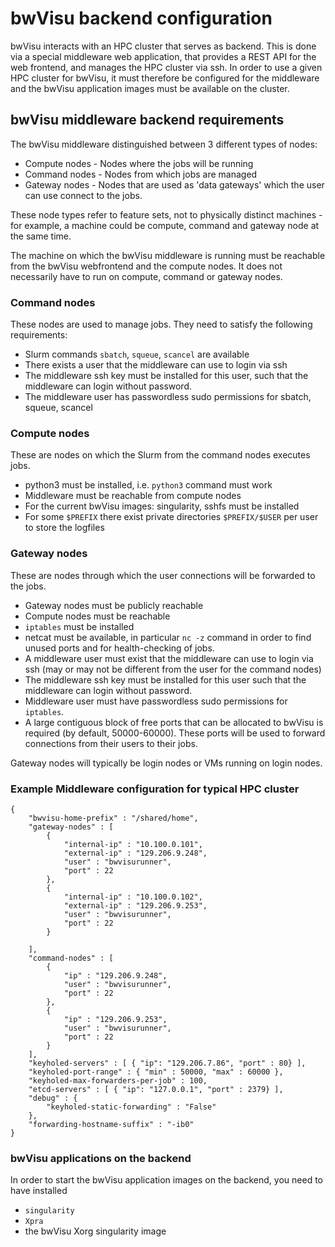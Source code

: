 # bwVisu backend configuration

bwVisu interacts with an HPC cluster that serves as backend. This is done via a special middleware web application, that provides a REST API for the web frontend, and manages the HPC cluster via ssh.
In order to use a given HPC cluster for bwVisu, it must therefore be configured for the middleware and the bwVisu application images must be available on the cluster.

## bwVisu middleware backend requirements

The bwVisu middleware distinguished between 3 different types of nodes:

* Compute nodes - Nodes where the jobs will be running
* Command nodes - Nodes from which jobs are managed
* Gateway nodes - Nodes that are used as 'data gateways' which the user can use connect to the jobs.

These node types refer to feature sets, not to physically distinct machines - for example, a machine could be compute, command and gateway node at the same time.

The machine on which the bwVisu middleware is running must be reachable from the bwVisu webfrontend and the compute nodes. It does not necessarily have to run on compute, command or gateway nodes.

### Command nodes
These nodes are used to manage jobs. They need to satisfy the following requirements:
* Slurm commands `sbatch`, `squeue`, `scancel` are available
* There exists a user that the middleware can use to login via ssh
* The middleware ssh key must be installed for this user, such that the middleware can login without password.
* The middleware user has passwordless sudo permissions for sbatch, squeue, scancel

### Compute nodes
These are nodes on which the Slurm from the command nodes executes jobs.
* python3 must be installed, i.e. `python3` command must work
* Middleware must be reachable from compute nodes
* For the current bwVisu images: singularity, sshfs must be installed
* For some `$PREFIX` there exist private directories `$PREFIX/$USER` per user to store the logfiles

### Gateway nodes
These are nodes through which the user connections will be forwarded to the jobs.
* Gateway nodes must be publicly reachable
* Compute nodes must be reachable
* `iptables` must be installed
* netcat must be available, in particular `nc -z` command in order to find unused ports and for health-checking of jobs.
* A middleware user must exist that the middleware can use to login via ssh (may or may not be different from the user for the command nodes)
* The middleware ssh key must be installed for this user such that the middleware can login without password.
* Middleware user must have passwordless sudo permissions for `iptables`.
* A large contiguous block of free ports that can be allocated to bwVisu is required (by default, 50000-60000). These ports will be used to forward connections from their users to their jobs.


Gateway nodes will typically be login nodes or VMs running on login nodes.

### Example Middleware configuration for typical HPC cluster

```
{
    "bwvisu-home-prefix" : "/shared/home",
    "gateway-nodes" : [
        {
            "internal-ip" : "10.100.0.101",
            "external-ip" : "129.206.9.248",
            "user" : "bwvisurunner",
            "port" : 22
        },
        {
            "internal-ip" : "10.100.0.102",
            "external-ip" : "129.206.9.253",
            "user" : "bwvisurunner",
            "port" : 22
        }

    ],
    "command-nodes" : [
        {
            "ip" : "129.206.9.248",
            "user" : "bwvisurunner",
            "port" : 22                                                                                                                                        
        },
        {
            "ip" : "129.206.9.253",
            "user" : "bwvisurunner",
            "port" : 22
        }
    ],
    "keyholed-servers" : [ { "ip": "129.206.7.86", "port" : 80} ],
    "keyholed-port-range" : { "min" : 50000, "max" : 60000 },
    "keyholed-max-forwarders-per-job" : 100,
    "etcd-servers" : [ { "ip": "127.0.0.1", "port" : 2379} ],
    "debug" : {
        "keyholed-static-forwarding" : "False"
    },
    "forwarding-hostname-suffix" : "-ib0"
}

```

### bwVisu applications on the backend

In order to start the bwVisu application images on the backend, you need to have installed
* `singularity`
* `Xpra`
* the bwVisu Xorg singularity image

